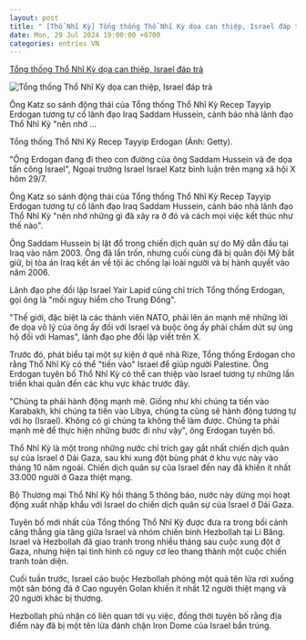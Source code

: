 ```yaml
---
layout: post
title: " [Thổ Nhĩ Kỳ] Tổng thống Thổ Nhĩ Kỳ dọa can thiệp, Israel đáp trả"
date: Mon, 29 Jul 2024 19:00:00 +0700
categories: entries VN
---
```

[Tổng thống Thổ Nhĩ Kỳ dọa can thiệp, Israel đáp trả](https://dantri.com.vn/the-gioi/tong-thong-tho-nhi-ky-doa-can-thiep-israel-dap-tra-20240729163410462.htm)

![Tổng thống Thổ Nhĩ Kỳ dọa can thiệp, Israel đáp trả](https://cdn1.dantri.com.vn/5yteLd7_2jwWo7F69SLSz4wo8co=/zoom/1200_630/2024/07/29/thonhikygetty-crop-1722245532066.jpeg)

Ông Katz so sánh động thái của Tổng thống Thổ Nhĩ Kỳ Recep Tayyip Erdogan tương tự cố lãnh đạo Iraq Saddam Hussein, cảnh báo nhà lãnh đạo Thổ Nhĩ Kỳ "nên nhớ ...

Tổng thống Thổ Nhĩ Kỳ Recep Tayyip Erdogan (Ảnh: Getty).

"Ông Erdogan đang đi theo con đường của ông Saddam Hussein và đe dọa tấn công Israel", Ngoại trưởng Israel Israel Katz bình luận trên mạng xã hội X hôm 29/7.

Ông Katz so sánh động thái của Tổng thống Thổ Nhĩ Kỳ Recep Tayyip Erdogan tương tự cố lãnh đạo Iraq Saddam Hussein, cảnh báo nhà lãnh đạo Thổ Nhĩ Kỳ "nên nhớ những gì đã xảy ra ở đó và cách mọi việc kết thúc như thế nào".

Ông Saddam Hussein bị lật đổ trong chiến dịch quân sự do Mỹ dẫn đầu tại Iraq vào năm 2003. Ông đã lẩn trốn, nhưng cuối cùng đã bị quân đội Mỹ bắt giữ, bị tòa án Iraq kết án về tội ác chống lại loài người và bị hành quyết vào năm 2006.

Lãnh đạo phe đối lập Israel Yair Lapid cũng chỉ trích Tổng thống Erdogan, gọi ông là "mối nguy hiểm cho Trung Đông".

"Thế giới, đặc biệt là các thành viên NATO, phải lên án mạnh mẽ những lời đe dọa vô lý của ông ấy đối với Israel và buộc ông ấy phải chấm dứt sự ủng hộ đối với Hamas", lãnh đạo phe đối lập viết trên X.

Trước đó, phát biểu tại một sự kiện ở quê nhà Rize, Tổng thống Erdogan cho rằng Thổ Nhĩ Kỳ có thể "tiến vào" Israel để giúp người Palestine. Ông Erdogan tuyên bố Thổ Nhĩ Kỳ có thể can thiệp vào Israel tương tự những lần triển khai quân đến các khu vực khác trước đây.

"Chúng ta phải hành động mạnh mẽ. Giống như khi chúng ta tiến vào Karabakh, khi chúng ta tiến vào Libya, chúng ta cũng sẽ hành động tương tự với họ (Israel). Không có gì chúng ta không thể làm được. Chúng ta phải mạnh mẽ để thực hiện những bước đi như vậy", ông Erdogan tuyên bố.

Thổ Nhĩ Kỳ là một trong những nước chỉ trích gay gắt nhất chiến dịch quân sự của Israel ở Dải Gaza, sau khi xung đột bùng phát ở khu vực này vào tháng 10 năm ngoái. Chiến dịch quân sự của Israel đến nay đã khiến ít nhất 33.000 người ở Gaza thiệt mạng.

Bộ Thương mại Thổ Nhĩ Kỳ hồi tháng 5 thông báo, nước này dừng mọi hoạt động xuất nhập khẩu với Israel do chiến dịch quân sự của Israel ở Dải Gaza.

Tuyên bố mới nhất của Tổng thống Thổ Nhĩ Kỳ được đưa ra trong bối cảnh căng thẳng gia tăng giữa Israel và nhóm chiến binh Hezbollah tại Li Băng. Israel và Hezbollah đã giao tranh trong nhiều tháng sau cuộc xung đột ở Gaza, nhưng hiện tại tình hình có nguy cơ leo thang thành một cuộc chiến tranh toàn diện.

Cuối tuần trước, Israel cáo buộc Hezbollah phóng một quả tên lửa rơi xuống một sân bóng đá ở Cao nguyên Golan khiến ít nhất 12 người thiệt mạng và 20 người khác bị thương.

Hezbollah phủ nhận có liên quan tới vụ việc, đồng thời tuyên bố rằng địa điểm này đã bị một tên lửa đánh chặn Iron Dome của Israel bắn trúng.

